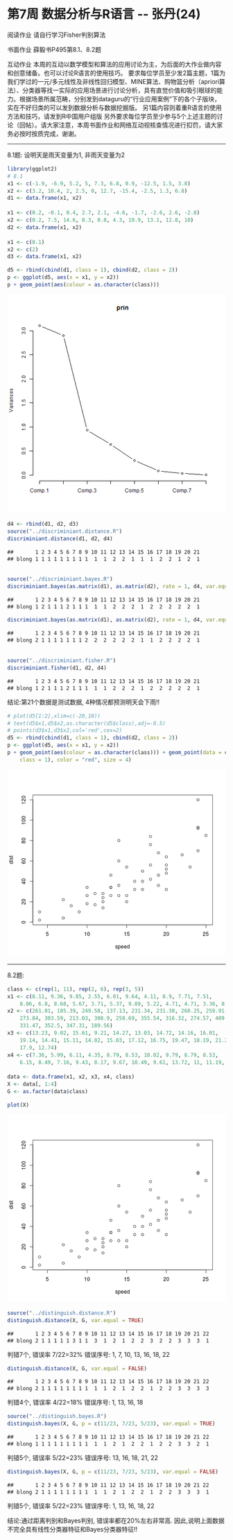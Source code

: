 第7周 数据分析与R语言  -- 张丹(24)
========================================================
阅读作业 
请自行学习Fisher判别算法 

书面作业 
薛毅书P495第8.1、8.2题 

互动作业 
本周的互动以数学模型和算法的应用讨论为主，为后面的大作业做内容和创意储备。也可以讨论R语言的使用技巧。 
要求每位学员至少发2篇主题，1篇为我们学过的一元/多元线性及非线性回归模型、MINE算法、购物篮分析（apriori算法）、分类器等找一实际的应用场景进行讨论分析，具有直觉价值和吸引眼球的能力。根据场景所属范畴，分别发到dataguru的“行业应用案例”下的各个子版块，实在不好归类的可以发到数据分析与数据挖掘版。 
另1篇内容则着重R语言的使用方法和技巧，请发到R中国用户组版 
另外要求每位学员至少参与5个上述主题的讨论（回帖）。请大家注意，本周书面作业和网络互动视核查情况进行扣罚，请大家务必按时按质完成，谢谢。

----------------------------------
8.1题:
设明天是雨天变量为1, 非雨天变量为2


```r
library(ggplot2)
# 8.1
x1 <- c(-1.9, -6.9, 5.2, 5, 7.3, 6.8, 0.9, -12.5, 1.5, 3.8)
x2 <- c(3.2, 10.4, 2, 2.5, 0, 12.7, -15.4, -2.5, 1.3, 6.8)
d1 <- data.frame(x1, x2)

x1 <- c(0.2, -0.1, 0.4, 2.7, 2.1, -4.6, -1.7, -2.6, 2.6, -2.8)
x2 <- c(0.2, 7.5, 14.6, 8.3, 0.8, 4.3, 10.9, 13.1, 12.8, 10)
d2 <- data.frame(x1, x2)

x1 <- c(8.1)
x2 <- c(2)
d3 <- data.frame(x1, x2)
```






```r
d5 <- rbind(cbind(d1, class = 1), cbind(d2, class = 2))
p <- ggplot(d5, aes(x = x1, y = x2))
p + geom_point(aes(colour = as.character(class)))
```

![plot of chunk unnamed-chunk-2](figure/unnamed-chunk-2.png) 




```r
d4 <- rbind(d1, d2, d3)
source("../discriminiant.distance.R")
discriminiant.distance(d1, d2, d4)
```

```
##       1 2 3 4 5 6 7 8 9 10 11 12 13 14 15 16 17 18 19 20 21
## blong 1 1 1 1 1 1 1 1 1  1  1  2  2  1  1  1  2  2  1  2  1
```

```r

source("../discriminiant.bayes.R")
discriminiant.bayes(as.matrix(d1), as.matrix(d2), rate = 1, d4, var.equal = TRUE)
```

```
##       1 2 3 4 5 6 7 8 9 10 11 12 13 14 15 16 17 18 19 20 21
## blong 1 2 1 1 1 2 1 1 1  1  1  2  2  2  1  2  2  2  2  2  1
```

```r
discriminiant.bayes(as.matrix(d1), as.matrix(d2), rate = 1, d4, var.equal = FALSE)
```

```
##       1 2 3 4 5 6 7 8 9 10 11 12 13 14 15 16 17 18 19 20 21
## blong 2 1 1 1 1 1 1 1 2  2  2  2  2  2  1  1  2  2  2  2  1
```

```r

source("../discriminiant.fisher.R")
discriminiant.fisher(d1, d2, d4)
```

```
##       1 2 3 4 5 6 7 8 9 10 11 12 13 14 15 16 17 18 19 20 21
## blong 1 2 1 1 1 2 1 1 1  1  1  2  2  2  1  2  2  2  2  2  1
```




结论:第21个数据是测试数据, 4种情况都预测明天会下雨!!



```r
# plot(d5[1:2],xlim=c(-20,10))
# text(d5$x1,d5$x2,as.character(d5$class),adj=-0.5)
# points(d3$x1,d3$x2,col='red',cex=2)
d5 <- rbind(cbind(d1, class = 1), cbind(d2, class = 2))
p <- ggplot(d5, aes(x = x1, y = x2))
p + geom_point(aes(colour = as.character(class))) + geom_point(data = cbind(d3, 
    class = 1), color = "red", size = 4)
```

![plot of chunk unnamed-chunk-4](figure/unnamed-chunk-4.png) 

----------------------------------
8.2题:


```r
class <- c(rep(1, 11), rep(2, 6), rep(3, 5))
x1 <- c(8.11, 9.36, 9.85, 2.55, 6.01, 9.64, 4.11, 8.9, 7.71, 7.51, 
    8.06, 6.8, 8.68, 5.67, 3.71, 5.37, 9.89, 5.22, 4.71, 4.71, 3.36, 8.27)
x2 <- c(261.01, 185.39, 249.58, 137.13, 231.34, 231.38, 260.25, 259.91, 
    273.84, 303.59, 213.03, 308.9, 258.69, 355.54, 316.32, 274.57, 409.42, 330.34, 
    331.47, 352.5, 347.31, 189.56)
x3 <- c(13.23, 9.02, 15.61, 9.21, 14.27, 13.03, 14.72, 14.16, 16.01, 
    19.14, 14.41, 15.11, 14.02, 15.03, 17.12, 16.75, 19.47, 18.19, 21.26, 20.79, 
    17.9, 12.74)
x4 <- c(7.36, 5.99, 6.11, 4.35, 8.79, 8.53, 10.02, 9.79, 8.79, 8.53, 
    6.15, 8.49, 7.16, 9.43, 8.17, 9.67, 10.49, 9.61, 13.72, 11, 11.19, 6.94)

data <- data.frame(x1, x2, x3, x4, class)
X <- data[, 1:4]
G <- as.factor(data$class)
```






```r
plot(X)
```

![plot of chunk unnamed-chunk-6](figure/unnamed-chunk-6.png) 




```r
source("../distinguish.distance.R")
distinguish.distance(X, G, var.equal = TRUE)
```

```
##       1 2 3 4 5 6 7 8 9 10 11 12 13 14 15 16 17 18 19 20 21 22
## blong 2 1 1 1 1 1 3 1 1  3  1  2  1  2  2  3  2  2  3  3  3  1
```



判错7个, 错误率 7/22=32%
错误序号: 1, 7, 10, 13, 16, 18, 22 



```r
distinguish.distance(X, G, var.equal = FALSE)
```

```
##       1 2 3 4 5 6 7 8 9 10 11 12 13 14 15 16 17 18 19 20 21 22
## blong 2 1 1 1 1 1 1 1 1  1  1  2  1  2  2  1  2  2  3  3  3  3
```



判错4个, 错误率 4/22=18%
错误序号: 1, 13, 16, 18



```r
source("../distinguish.bayes.R")
distinguish.bayes(X, G, p = c(11/23, 7/23, 5/23), var.equal = TRUE)
```

```
##       1 2 3 4 5 6 7 8 9 10 11 12 13 14 15 16 17 18 19 20 21 22
## blong 1 1 1 1 1 1 1 1 1  1  1  2  1  2  2  1  2  2  3  3  2  1
```



判错5个, 错误率 5/22=23%
错误序号: 13, 16, 18, 21, 22



```r
distinguish.bayes(X, G, p = c(11/23, 7/23, 5/23), var.equal = FALSE)
```

```
##       1 2 3 4 5 6 7 8 9 10 11 12 13 14 15 16 17 18 19 20 21 22
## blong 2 1 1 1 1 1 1 1 1  1  1  2  1  2  2  1  2  2  3  3  3  1
```



判错5个, 错误率 5/22=23%
错误序号: 1, 13, 16, 18, 22

结论:通过距离判别和Bayes判别, 错误率都在20%左右非常高. 因此,说明上面数据不完全具有线性分类器特征和Bayes分类器特征!!
